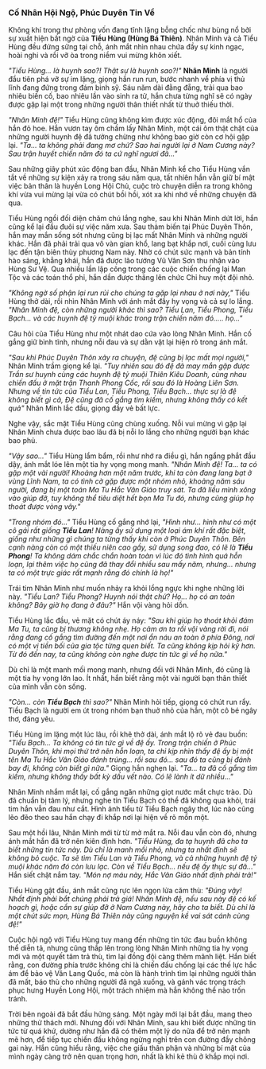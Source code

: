 ### Cố Nhân Hội Ngộ, Phúc Duyên Tin Về

Không khí trong thư phòng vốn đang tĩnh lặng bỗng chốc như bùng nổ bởi sự xuất hiện bất ngờ của **Tiểu Hùng (Hùng Bá Thiên)**. Nhân Minh và cả Tiểu Hùng đều đứng sững tại chỗ, ánh mắt nhìn nhau chứa đầy sự kinh ngạc, hoài nghi và rồi vỡ òa trong niềm vui mừng khôn xiết.

_"Tiểu Hùng... là huynh sao?! Thật sự là huynh sao?!"_ **Nhân Minh** là người đầu tiên phá vỡ sự im lặng, giọng hắn run run, bước nhanh về phía vị thủ lĩnh đang đứng trong đám binh sỹ. Sáu năm dài đằng đẵng, trải qua bao nhiêu biến cố, bao nhiêu lần vào sinh ra tử, hắn chưa từng nghĩ sẽ có ngày được gặp lại một trong những người thân thiết nhất từ thuở thiếu thời.

_"Nhân Minh đệ!"_ Tiểu Hùng cũng không kìm được xúc động, đôi mắt hổ của hắn đỏ hoe. Hắn vươn tay ôm chầm lấy Nhân Minh, một cái ôm thật chặt của những người huynh đệ đã tưởng chừng như không bao giờ còn cơ hội gặp lại. _"Ta... ta không phải đang mơ chứ? Sao hai người lại ở Nam Cương này? Sau trận huyết chiến năm đó ta cứ nghĩ ngươi đã..."_

Sau những giây phút xúc động ban đầu, Nhân Minh kể cho Tiểu Hùng vắn tắt về những sự kiện xảy ra trong sáu năm qua, tất nhiên hắn vẫn giữ bí mật việc bản thân là huyền Long Hội Chủ, cuộc trò chuyện diễn ra trong không khí vừa vui mừng lại vừa có chút bồi hồi, xót xa khi nhớ về những chuyện đã qua.

Tiểu Hùng ngồi đối diện chăm chú lắng nghe, sau khi Nhân Minh dứt lời, hắn cũng kể lại đầu đuôi sự việc năm xưa. Sau thảm biến tại Phúc Duyên Thôn, hắn may mắn sống sót nhưng cũng bị lạc mất Nhân Minh và những người khác. Hắn đã phải trải qua vô vàn gian khổ, lang bạt khắp nơi, cuối cùng lưu lạc đến tận biên thùy phương Nam này. Nhờ có chút sức mạnh và bản tính hào sảng, khẳng khái, hắn đã được lão tướng Vũ Vân Sơn thu nhận vào Hùng Sư Vệ. Qua nhiều lần lập công trong các cuộc chiến chống lại Man Tộc và các toán thổ phỉ, hắn dần được thăng lên chức Chỉ huy một đội nhỏ.

_"Không ngờ số phận lại run rủi cho chúng ta gặp lại nhau ở nơi này,"_ Tiểu Hùng thở dài, rồi nhìn Nhân Minh với ánh mắt đầy hy vọng và cả sự lo lắng. _"Nhân Minh đệ, còn những người khác thì sao? Tiểu Lan, Tiểu Phong, Tiểu Bạch... và các huynh đệ tỷ muội khác trong trận chiến năm đó..... họ..."_

Câu hỏi của Tiểu Hùng như một nhát dao cứa vào lòng Nhân Minh. Hắn cố gắng giữ bình tĩnh, nhưng nỗi đau và sự dằn vặt lại hiện rõ trong ánh mắt.

_"Sau khi Phúc Duyên Thôn xảy ra chuyện, đệ cũng bị lạc mất mọi người,"_ Nhân Minh trầm giọng kể lại. _"Tuy nhiên sau đó đệ đã may mắn gặp được Trần sư huynh cùng các huynh đệ tỷ muội Thiên Kiêu Doanh, cùng nhau chiến đấu ở mặt trận Thanh Phong Cốc, rồi sau đó là Hoàng Liên Sơn. Nhưng về tin tức của Tiểu Lan, Tiểu Phong, Tiểu Bạch... thực sự là đệ không biết gì cả, Đệ cũng đã cố gắng tìm kiếm, nhưng không thấy có kết quả"_ Nhân Minh lắc đầu, giọng đầy vẻ bất lực.

Nghe vậy, sắc mặt Tiểu Hùng cũng chùng xuống. Nỗi vui mừng vì gặp lại Nhân Minh chưa được bao lâu đã bị nỗi lo lắng cho những người bạn khác bao phủ.

_"Vậy sao..."_ Tiểu Hùng lẩm bẩm, rồi như nhớ ra điều gì, hắn ngẩng phắt đầu dậy, ánh mắt lóe lên một tia hy vọng mong manh. _"Nhân Minh đệ! Ta... ta có gặp một vài người! Khoảng hơn một năm trước, khi ta còn đang lang bạt ở vùng Lĩnh Nam, ta có tình cờ gặp được một nhóm nhỏ, khoảng năm sáu người, đang bị một toán Ma Tu Hắc Vân Giáo truy sát. Ta đã liều mình xông vào giúp đỡ, tuy không thể tiêu diệt hết bọn Ma Tu đó, nhưng cũng giúp họ thoát được vòng vây."_

_"Trong nhóm đó..."_ Tiểu Hùng cố gắng nhớ lại, _"Hình như... hình như có một cô gái rất giống **Tiểu Lan**! Nàng ấy sử dụng một loại ám khí rất đặc biệt, giống như những gì chúng ta từng thấy khi còn ở Phúc Duyên Thôn. Bên cạnh nàng còn có một thiếu niên cao gầy, sử dụng song đao, có lẽ là **Tiểu Phong**! Ta không dám chắc chắn hoàn toàn vì lúc đó tình hình quá hỗn loạn, lại thêm việc họ cũng đã thay đổi nhiều sau mấy năm, nhưng... nhưng ta có một trực giác rất mạnh rằng đó chính là họ!"_

Trái tim Nhân Minh như muốn nhảy ra khỏi lồng ngực khi nghe những lời này. _"Tiểu Lan? Tiểu Phong? Huynh nói thật chứ? Họ... họ có an toàn không? Bây giờ họ đang ở đâu?"_ Hắn vội vàng hỏi dồn.

Tiểu Hùng lắc đầu, vẻ mặt có chút áy náy: _"Sau khi giúp họ thoát khỏi đám Ma Tu, ta cũng bị thương không nhẹ. Họ cảm ơn ta rồi vội vàng rời đi, nói rằng đang cố gắng tìm đường đến một nơi ẩn náu an toàn ở phía Đông, nơi có một vị tiền bối của gia tộc từng quen biết. Ta cũng không kịp hỏi kỹ hơn. Từ đó đến nay, ta cũng không còn nghe được tin tức gì về họ nữa."_

Dù chỉ là một manh mối mong manh, nhưng đối với Nhân Minh, đó cũng là một tia hy vọng lớn lao. Ít nhất, hắn biết rằng một vài người bạn thân thiết của mình vẫn còn sống.

_"Còn... còn **Tiểu Bạch** thì sao?"_ Nhân Minh hỏi tiếp, giọng có chút run rẩy. Tiểu Bạch là người em út trong nhóm bạn thuở nhỏ của hắn, một cô bé ngây thơ, đáng yêu.

Tiểu Hùng im lặng một lúc lâu, rồi khẽ thở dài, ánh mắt lộ rõ vẻ đau buồn: _"Tiểu Bạch... Ta không có tin tức gì về đệ ấy. Trong trận chiến ở Phúc Duyên Thôn, khi mọi thứ trở nên hỗn loạn, ta chỉ kịp nhìn thấy đệ ấy bị một tên Ma Tu Hắc Vân Giáo đánh trúng... rồi sau đó... sau đó ta cũng bị đánh bay đi, không còn biết gì nữa."_ Giọng hắn nghẹn lại. _"Ta... ta đã cố gắng tìm kiếm, nhưng không thấy bất kỳ dấu vết nào. Có lẽ lành ít dữ nhiều..."_

Nhân Minh nhắm mắt lại, cố gắng ngăn những giọt nước mắt chực trào. Dù đã chuẩn bị tâm lý, nhưng nghe tin Tiểu Bạch có thể đã không qua khỏi, trái tim hắn vẫn đau như cắt. Hình ảnh tiểu tử Tiểu Bạch ngây thơ, lúc nào cũng lẽo đẽo theo sau hắn chạy đi khắp nơi lại hiện về rõ mồn một.

Sau một hồi lâu, Nhân Minh mới từ từ mở mắt ra. Nỗi đau vẫn còn đó, nhưng ánh mắt hắn đã trở nên kiên định hơn. _"Tiểu Hùng, đa tạ huynh đã cho ta biết những tin tức này. Dù chỉ là manh mối nhỏ, nhưng ta nhất định sẽ không bỏ cuộc. Ta sẽ tìm Tiểu Lan và Tiểu Phong, và cả những huynh đệ tỷ muội khác năm đó còn lưu lạc. Còn về Tiểu Bạch... nếu đệ ấy thực sự đã..."_ Hắn siết chặt nắm tay. _"Món nợ máu này, Hắc Vân Giáo nhất định phải trả!"_

Tiểu Hùng gật đầu, ánh mắt cũng rực lên ngọn lửa căm thù: _"Đúng vậy! Nhất định phải bắt chúng phải trả giá! Nhân Minh đệ, nếu sau này đệ có kế hoạch gì, hoặc cần sự giúp đỡ ở Nam Cương này, hãy cho ta biết. Dù chỉ là một chút sức mọn, Hùng Bá Thiên này cũng nguyện kề vai sát cánh cùng đệ!"_

Cuộc hội ngộ với Tiểu Hùng tuy mang đến những tin tức đau buồn không thể diễn tả, nhưng cũng thắp lên trong lòng Nhân Minh những tia hy vọng mới và một quyết tâm trả thù, tìm lại đồng đội càng thêm mãnh liệt. Hắn biết rằng, con đường phía trước không chỉ là chiến đấu chống lại các thế lực hắc ám để bảo vệ Văn Lang Quốc, mà còn là hành trình tìm lại những người thân đã mất, báo thù cho những người đã ngã xuống, và gánh vác trọng trách phục hưng Huyền Long Hội, một trách nhiệm mà hắn không thể nào trốn tránh.

Trời bên ngoài đã bắt đầu hửng sáng. Một ngày mới lại bắt đầu, mang theo những thử thách mới. Nhưng đối với Nhân Minh, sau khi biết được những tin tức từ quá khứ, dường như hắn đã có thêm một lý do nữa để trở nên mạnh mẽ hơn, để tiếp tục chiến đấu không ngừng nghỉ trên con đường đầy chông gai này. Hắn cũng hiểu rằng, việc che giấu thân phận và những bí mật của mình ngày càng trở nên quan trọng hơn, nhất là khi kẻ thù ở khắp mọi nơi.
